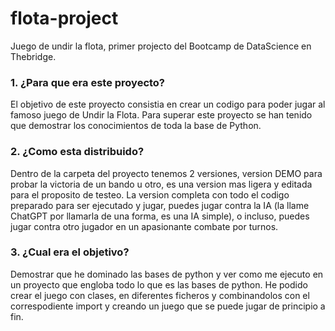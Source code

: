 # flota-project
Juego de undir la flota, primer projecto del Bootcamp de DataScience en Thebridge.

### 1. ¿Para que era este proyecto?
El objetivo de este proyecto consistia en crear un codigo para poder jugar al famoso juego de Undir la Flota.
Para superar este proyecto se han tenido que demostrar los conocimientos de toda la base de Python.

### 2. ¿Como esta distribuido?

Dentro de la carpeta del proyecto tenemos 2 versiones, version DEMO para probar la victoria de un bando u otro, es una version mas ligera y editada para el proposito de testeo.
La version completa con todo el codigo preparado para ser ejecutado y jugar, puedes jugar contra la IA (la llame ChatGPT por llamarla de una forma, es una IA simple),
o incluso, puedes jugar contra otro jugador en un apasionante combate por turnos.

### 3. ¿Cual era el objetivo?

Demostrar que he dominado las bases de python y ver como me ejecuto en un proyecto que engloba todo lo que es las bases de python.
He podido crear el juego con clases, en diferentes ficheros y combinandolos con el correspodiente import y creando un juego que se puede jugar de principio a fin.
